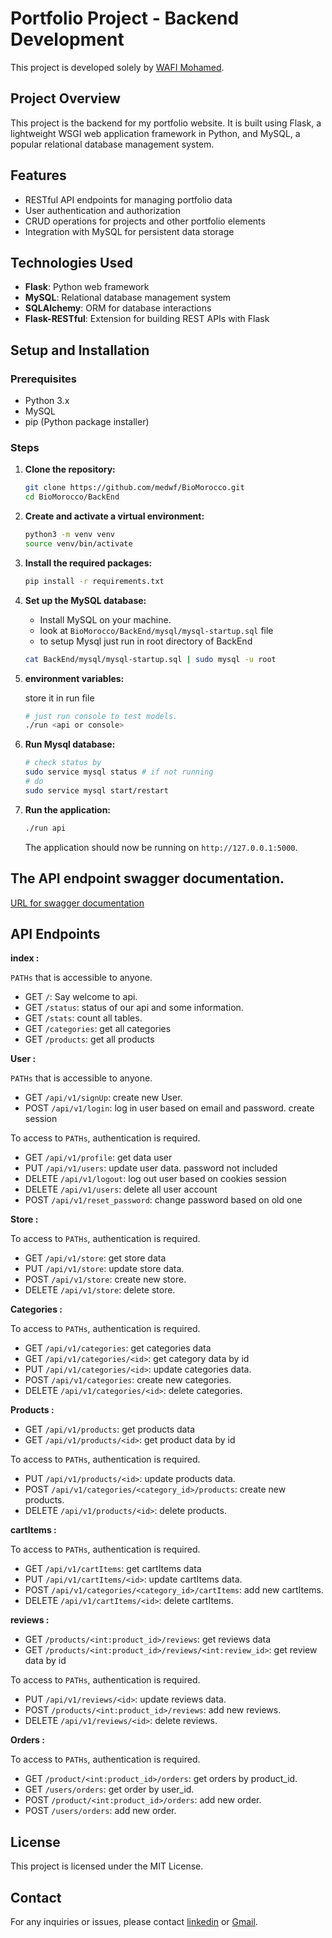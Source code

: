 # Portfolio Project - Backend Development

This project is developed solely by [WAFI Mohamed](https://github.com/medwf).

## Project Overview

This project is the backend for my portfolio website. It is built using Flask, a lightweight WSGI web application framework in Python, and MySQL, a popular relational database management system.

## Features

- RESTful API endpoints for managing portfolio data
- User authentication and authorization
- CRUD operations for projects and other portfolio elements
- Integration with MySQL for persistent data storage

## Technologies Used

- **Flask**: Python web framework
- **MySQL**: Relational database management system
- **SQLAlchemy**: ORM for database interactions
- **Flask-RESTful**: Extension for building REST APIs with Flask

## Setup and Installation

### Prerequisites

- Python 3.x
- MySQL
- pip (Python package installer)

### Steps

1. **Clone the repository:**

   ```bash
   git clone https://github.com/medwf/BioMorocco.git
   cd BioMorocco/BackEnd
   ```

2. **Create and activate a virtual environment:**

   ```bash
   python3 -m venv venv
   source venv/bin/activate
   ```

3. **Install the required packages:**

   ```bash
   pip install -r requirements.txt
   ```

4. **Set up the MySQL database:**

   - Install MySQL on your machine.
   - look at `BioMorocco/BackEnd/mysql/mysql-startup.sql` file
   - to setup Mysql just run in root directory of BackEnd

   ```bash
   cat BackEnd/mysql/mysql-startup.sql | sudo mysql -u root
   ```

5. **environment variables:**

   store it in run file

   ```Bash
   # just run console to test models.
   ./run <api or console>
   ```

6. **Run Mysql database:**

   ```bash
   # check status by
   sudo service mysql status # if not running
   # do
   sudo service mysql start/restart
   ```

7. **Run the application:**

   ```bash
   ./run api
   ```

   The application should now be running on `http://127.0.0.1:5000`.

## The API endpoint swagger documentation.

[URL for swagger documentation](http://localhost:5000/api/docs)

## API Endpoints

**index :**

`PATHs` that is accessible to anyone.

- GET `/`: Say welcome to api.
- GET `/status`: status of our api and some information.
- GET `/stats`: count all tables.
- GET `/categories`: get all categories
- GET `/products`: get all products

**User :**

`PATHs` that is accessible to anyone.

- GET `/api/v1/signUp`: create new User.
- POST `/api/v1/login`: log in user based on email and password. create session

To access to `PATHs`, authentication is required.

- GET `/api/v1/profile`: get data user
- PUT `/api/v1/users`: update user data. password not included
- DELETE `/api/v1/logout`: log out user based on cookies session
- DELETE `/api/v1/users`: delete all user account
- POST `/api/v1/reset_password`: change password based on old one

**Store :**

To access to `PATHs`, authentication is required.

- GET `/api/v1/store`: get store data
- PUT `/api/v1/store`: update store data.
- POST `/api/v1/store`: create new store.
- DELETE `/api/v1/store`: delete store.

**Categories :**

To access to `PATHs`, authentication is required.

- GET `/api/v1/categories`: get categories data
- GET `/api/v1/categories/<id>`: get category data by id
- PUT `/api/v1/categories/<id>`: update categories data.
- POST `/api/v1/categories`: create new categories.
- DELETE `/api/v1/categories/<id>`: delete categories.

**Products :**

- GET `/api/v1/products`: get products data
- GET `/api/v1/products/<id>`: get product data by id

To access to `PATHs`, authentication is required.

- PUT `/api/v1/products/<id>`: update products data.
- POST `/api/v1/categories/<category_id>/products`: create new products.
- DELETE `/api/v1/products/<id>`: delete products.

**cartItems :**

To access to `PATHs`, authentication is required.

- GET `/api/v1/cartItems`: get cartItems data
- PUT `/api/v1/cartItems/<id>`: update cartItems data.
- POST `/api/v1/categories/<category_id>/cartItems`: add new cartItems.
- DELETE `/api/v1/cartItems/<id>`: delete cartItems.

**reviews :**

- GET `/products/<int:product_id>/reviews`: get reviews data
- GET `/products/<int:product_id>/reviews/<int:review_id>`: get review data by id

To access to `PATHs`, authentication is required.

- PUT `/api/v1/reviews/<id>`: update reviews data.
- POST `/products/<int:product_id>/reviews`: add new reviews.
- DELETE `/api/v1/reviews/<id>`: delete reviews.

**Orders :**

To access to `PATHs`, authentication is required.

- GET `/product/<int:product_id>/orders`: get orders by product_id.
- GET `/users/orders`: get order by user_id.
- POST `/product/<int:product_id>/orders`: add new order.
- POST `/users/orders`: add new order.

## License

This project is licensed under the MIT License.

## Contact

For any inquiries or issues, please contact [linkedin](https://www.linkedin.com/in/mohamed-wafi-a65277273/) or [Gmail](med.wf95@gmail.com).
